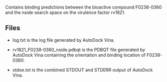 Contains binding predictions between the bioactive compound F0238-0360 and the nside search space on the virulence factor rv1821.

## Files

- log.txt is the log file generated by AutoDock Vina.

- rv1821_F0238-0360_nside.pdbqt is the PDBQT file generated by AutoDock Vina containing the orientation and binding location of F0238-0360.

- stdoe.txt is the combined STDOUT and STDERR output of AutoDock Vina.

